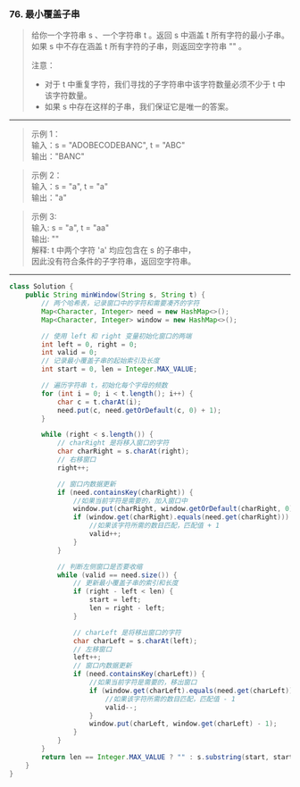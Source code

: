 ### 76. 最小覆盖子串

>给你一个字符串 s 、一个字符串 t 。返回 s 中涵盖 t 所有字符的最小子串。如果 s 中不存在涵盖 t 所有字符的子串，则返回空字符串 "" 。   
>
>注意：   
>  *  对于 t 中重复字符，我们寻找的子字符串中该字符数量必须不少于 t 中该字符数量。   
>  *  如果 s 中存在这样的子串，我们保证它是唯一的答案。   
***
>示例 1：   
>输入：s = "ADOBECODEBANC", t = "ABC"   
>输出："BANC"   

>示例 2：   
>输入：s = "a", t = "a"   
>输出："a"   

>示例 3:   
>输入: s = "a", t = "aa"   
>输出: ""   
>解释: t 中两个字符 'a' 均应包含在 s 的子串中，   
>因此没有符合条件的子字符串，返回空字符串。   
***
```java
class Solution {
    public String minWindow(String s, String t) {
        // 两个哈希表，记录窗口中的字符和需要凑齐的字符
        Map<Character, Integer> need = new HashMap<>();
        Map<Character, Integer> window = new HashMap<>();

        // 使用 left 和 right 变量初始化窗口的两端
        int left = 0, right = 0;
        int valid = 0;
        // 记录最小覆盖子串的起始索引及长度
        int start = 0, len = Integer.MAX_VALUE;

        // 遍历字符串 t，初始化每个字母的频数 
        for (int i = 0; i < t.length(); i++) {
            char c = t.charAt(i);
            need.put(c, need.getOrDefault(c, 0) + 1);
        }

        while (right < s.length()) {
            // charRight 是将移入窗口的字符
            char charRight = s.charAt(right);
            // 右移窗口
            right++;

            // 窗口内数据更新
            if (need.containsKey(charRight)) {
                //如果当前字符是需要的，加入窗口中
                window.put(charRight, window.getOrDefault(charRight, 0) + 1);
                if (window.get(charRight).equals(need.get(charRight))) {
                    //如果该字符所需的数目匹配，匹配值 + 1
                    valid++;
                }
            }

            // 判断左侧窗口是否要收缩
            while (valid == need.size()) {
                // 更新最小覆盖子串的索引和长度
                if (right - left < len) {
                    start = left;
                    len = right - left;
                }

                // charLeft 是将移出窗口的字符
                char charLeft = s.charAt(left);
                // 左移窗口
                left++;
                // 窗口内数据更新
                if (need.containsKey(charLeft)) {
                    //如果当前字符是需要的，移出窗口
                    if (window.get(charLeft).equals(need.get(charLeft))) {
                        //如果该字符所需的数目匹配，匹配值 - 1
                        valid--;
                    }
                    window.put(charLeft, window.get(charLeft) - 1);
                }
            }
        }
        return len == Integer.MAX_VALUE ? "" : s.substring(start, start + len);
    }
}
```